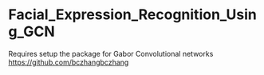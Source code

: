 # Facial_Expression_Recognition_Using_GCN

Requires setup the package for Gabor Convolutional networks https://github.com/bczhangbczhang

